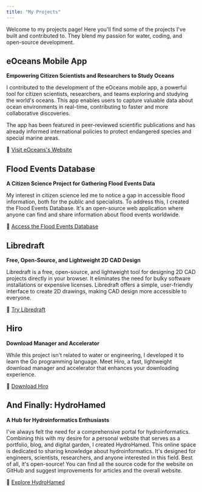 ```yaml
---
title: "My Projects"
---
```


Welcome to my projects page! Here you'll find some of the projects I've built and contributed to. They blend my passion for water, coding, and open-source development.

## eOceans Mobile App

**Empowering Citizen Scientists and Researchers to Study Oceans**

I contributed to the development of the eOceans mobile app, a powerful tool for citizen scientists, researchers, and teams exploring and studying the world's oceans. This app enables users to capture valuable data about ocean environments in real-time, contributing to faster and more collaborative discoveries.

The app has been featured in peer-reviewed scientific publications and has already informed international policies to protect endangered species and special marine areas.

🔗 [Visit eOceans's Website ](https://eoceans.app/)

## Flood Events Database

**A Citizen Science Project for Gathering Flood Events Data**

My interest in citizen science led me to notice a gap in accessible flood information, both for the public and specialists. To address this, I created the Flood Events Database. It's an open-source web application where anyone can find and share information about flood events worldwide.

🔗 [Access the Flood Events Database](https://fed.samsami.tech)

## Libredraft

**Free, Open-Source, and Lightweight 2D CAD Design**

Libredraft is a free, open-source, and lightweight tool for designing 2D CAD projects directly in your browser. It eliminates the need for bulky software installations or expensive licenses. Libredraft offers a simple, user-friendly interface to create 2D drawings, making CAD design more accessible to everyone.

🔗 [Try Libredraft](https://www.libredraft.com)

## Hiro

**Download Manager and Accelerator**

While this project isn't related to water or engineering, I developed it to learn the Go programming language. Meet Hiro, a fast, lightweight download manager and accelerator that enhances your downloading experience.

🔗 [Download Hiro](https://github.com/hydrohamed/hiro)

## And Finally: HydroHamed

**A Hub for Hydroinformatics Enthusiasts**

I've always felt the need for a comprehensive portal for hydroinformatics. Combining this with my desire for a personal website that serves as a portfolio, blog, and digital garden, I created HydroHamed. This online space is dedicated to sharing knowledge about hydroinformatics. It's designed for engineers, scientists, researchers, and anyone interested in this field. Best of all, it's open-source! You can find all the source code for the website on GitHub and suggest improvements for articles and the overall website.

🔗 [Explore HydroHamed](https://www.samsami.tech)
